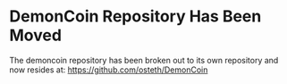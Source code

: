# DemonCoin Repository Has Been Moved
The demoncoin repository has been broken out to its own repository and now resides at:
https://github.com/osteth/DemonCoin
